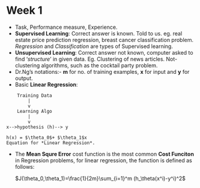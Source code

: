 # Week 1

- Task, Performance measure, Experience.
- **Supervised Learning**: Correct answer is known. Told to us. eg. real estate price prediction regression, breast cancer classification problem. *Regression* and *Classification* are types of Supervised learning. 
- **Unsupervised Learning**: Correct answer not known, computer asked to find ‘*structure*’ in given data. Eg. Clustering of news articles. Not-clustering algorithms, such as the cocktail party problem. 
- Dr.Ng’s notations:- **m** for no. of training examples, **x** for input and **y** for output.
- Basic **Linear Regression**:
```
    Training Data
        |
        v
    Learning Algo
        |
        v
x-->hypothesis (h)--> y
```
    h(x) = $\theta_0$+ $\theta_1$x  
    Equation for *Linear Regression*.

- The **Mean Squre Error** cost function is the most common **Cost Funciton** in Regression problems, for linear regression, the function is defined as follows:

    $J(\theta_0,\theta_1)=\frac{1}{2m}\sum_{i=1}^m (h_\theta(x^i)-y^i)^2$




